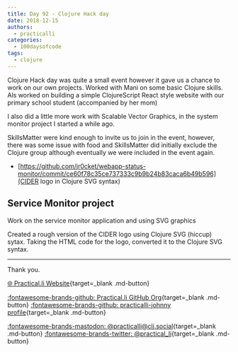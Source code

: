 ```yaml
---
title: Day 92 - Clojure Hack day
date: 2018-12-15
authors:
  - practicalli
categories:
  - 100daysofcode
tags:
  - clojure
---
```


Clojure Hack day was quite a small event however it gave us a chance to work on our own projects.  Worked with Mani on some basic Clojure skills.  Als worked on building a simple ClojureScript React style website with our primary school student (accompanied by her mom)

I also did a little more work with Scalable Vector Graphics, in the system monitor project I started a while ago.

SkillsMatter were kind enough to invite us to join in the event, however, there was some issue with food and SkillsMatter did initially exclude the Clojure group although eventually we were included in the event again.

* [https://github.com/jr0cket/webapp-status-monitor/commit/ce60f78c35ce737333c9b9b24b83caca6b49b596](CIDER logo in Clojure SVG syntax)

<!-- more -->

## Service Monitor project

Work on the service monitor application and using SVG graphics

Created a rough version of the CIDER logo using Clojure SVG (hiccup) sytax.  Taking the HTML code for the logo, converted it to the Clojure SVG syntax.


---
Thank you.

[:globe_with_meridians: Practical.li Website](https://practical.li){target=_blank .md-button}

[:fontawesome-brands-github: Practical.li GitHub Org](https://github.com/practicalli){target=_blank .md-button}
[:fontawesome-brands-github: practicalli-johnny profile](https://github.com/practicalli-johnny){target=_blank .md-button}

[:fontawesome-brands-mastodon: @practicalli@clj.social](https://clj.social/@practicalli){target=_blank .md-button}
[:fontawesome-brands-twitter: @practical_li](https://twitter.com/practcial_li){target=_blank .md-button}
